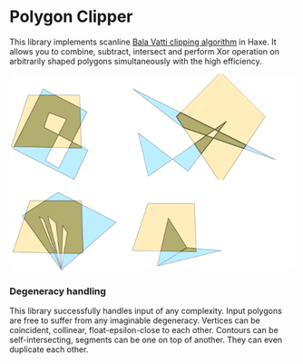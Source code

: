# Polygon Clipper #

This library implements scanline
[Bala Vatti clipping algorithm](https://en.wikipedia.org/wiki/Vatti_clipping_algorithm)
in Haxe.
It allows you to combine, subtract, intersect and perform Xor operation on arbitrarily shaped polygons
simultaneously with the high efficiency.

![Clipping examples](doc/images/clipping-examples.png)

### Degeneracy handling ###
This library successfully handles input of any complexity.
Input polygons are free to suffer from any imaginable degeneracy.
Vertices can be coincident, collinear, float-epsilon-close to each other.
Contours can be self-intersecting,
segments can be one on top of another.
They can even duplicate each other.
